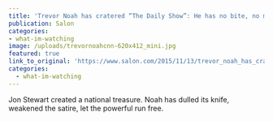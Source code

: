 ```yaml
---
title: 'Trevor Noah has cratered “The Daily Show”: He has no bite, no message — and has let Fox News off the hook'
publication: Salon
categories: 
- what-im-watching
image: /uploads/trevornoahcnn-620x412_mini.jpg
featured: true
link_to_original: 'https://www.salon.com/2015/11/13/trevor_noah_has_cratered_the_daily_show_he_has_no_bite_no_message_and_has_let_fox_news_off_the_hook/'
categories:
  - what-im-watching
---
```


Jon Stewart created a national treasure. Noah has dulled its knife, weakened the satire, let the powerful run free.